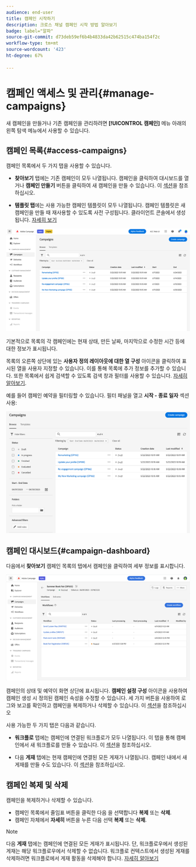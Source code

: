 ```yaml
---
audience: end-user
title: 캠페인 시작하기
description: 크로스 채널 캠페인 시작 방법 알아보기
badge: label="알파"
source-git-commit: d73deb59ef6b4b4833da42b62515c474ba154f2c
workflow-type: tm+mt
source-wordcount: '423'
ht-degree: 67%

---
```



# 캠페인 액세스 및 관리{#manage-campaigns}

새 캠페인을 만들거나 기존 캠페인을 관리하려면 **[!UICONTROL 캠페인]** 메뉴 아래의 왼쪽 탐색 메뉴에서 사용할 수 있습니다.

## 캠페인 목록{#access-campaigns}

캠페인 목록에서 두 가지 탭을 사용할 수 있습니다.

* **찾아보기** 탭에는 기존 캠페인이 모두 나열됩니다. 캠페인을 클릭하여 대시보드를 열거나 **캠페인 만들기** 버튼을 클릭하여 새 캠페인을 만들 수 있습니다. 이 [섹션](create-campaigns.md#create-campaigns)을 참조하십시오.

* **템플릿 탭**&#x200B;에는 사용 가능한 캠페인 템플릿이 모두 나열됩니다. 캠페인 템플릿은 새 캠페인을 만들 때 재사용할 수 있도록 사전 구성됩니다. 클라이언트 콘솔에서 생성됩니다. [자세히 보기](https://experienceleague.adobe.com/docs/campaign/automation/campaign-orchestration/marketing-campaign-templates.html)

![캠페인 목록](assets/campaign-list.png)

기본적으로 목록의 각 캠페인에는 현재 상태, 만든 날짜, 마지막으로 수정한 시간 등에 대한 정보가 표시됩니다.

목록의 오른쪽 상단에 있는 **사용자 정의 레이아웃에 대한 열 구성** 아이콘을 클릭하여 표시된 열을 사용자 지정할 수 있습니다. 이를 통해 목록에 추가 정보를 추가할 수 있습니다. 또한 목록에서 쉽게 검색할 수 있도록 검색 창과 필터를 사용할 수 있습니다. [자세히 알아보기](../get-started/user-interface.md#list-screens).

예를 들어 캠페인 예약을 필터링할 수 있습니다. 필터 패널을 열고 **시작 - 종료 일자** 섹션 사용:

![캠페인 필터](assets/campaign-filter-on-dates.png)

## 캠페인 대시보드{#campaign-dashboard}

다음에서 **찾아보기** 캠페인 목록의 탭에서 캠페인을 클릭하여 세부 정보를 표시합니다.

![캠페인 대시보드](assets/campaign-dashboard.png)

캠페인의 상태 및 예약이 화면 상단에 표시됩니다. **캠페인 설정 구성** 아이콘을 사용하여 캠페인 생성 시 정의된 캠페인 속성을 수정할 수 있습니다. 세 가지 버튼을 사용하여 로그와 보고를 확인하고 캠페인을 복제하거나 삭제할 수 있습니다. 이 [섹션](create-campaigns.md#create-campaigns)을 참조하십시오

사용 가능한 두 가지 탭은 다음과 같습니다.

* **워크플로** 탭에는 캠페인에 연결된 워크플로가 모두 나열됩니다. 이 탭을 통해 캠페인에서 새 워크플로를 만들 수 있습니다. 이 [섹션](create-campaigns.md#create-campaigns)을 참조하십시오.

* 다음 **게재** 탭에는 현재 캠페인에 연결된 모든 게재가 나열됩니다. 캠페인 내에서 새 게재를 만들 수도 있습니다. 이 [섹션](create-campaigns.md#create-campaigns)을 참조하십시오.

## 캠페인 복제 및 삭제

캠페인을 복제하거나 삭제할 수 있습니다.

* 캠페인 목록에서 줄임표 버튼을 클릭한 다음 을 선택합니다 **복제** 또는 **삭제**.
* 캠페인 자체에서 **자세히** 버튼을 누른 다음 선택 **복제** 또는 **삭제**.

>[!NOTE]
>
>다음 **게재** 탭에는 캠페인에 연결된 모든 게재가 표시됩니다. 단, 워크플로우에서 생성된 게재는 해당 워크플로우에서 삭제할 수 없습니다. 워크플로 컨텍스트에서 생성된 게재를 삭제하려면 워크플로에서 게재 활동을 삭제해야 합니다. [자세히 알아보기](../msg/gs-messages.md#delivery-delete)
